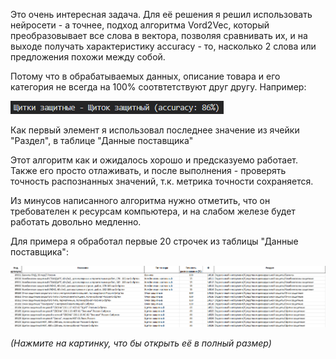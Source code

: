 Это очень интересная задача. Для её решения я решил использовать нейросети - а точнее, подход алгоритма Vord2Vec, который преобразовывает все слова в вектора, позволяя сравнивать их, и на выходе получать характеристику accuracy - то, насколько 2 слова или предложения похожи между собой.

Потому что в обрабатываемых данных, описание товара и его категория не всегда на 100% соотвтетствуют друг другу. Например:

![](pic1.png)

Как первый элемент я использовал последнее значение из ячейки "Раздел", в таблице "Данные поставщика"

Этот алгоритм как и ожидалось хорошо и предсказуемо работает. Также его просто отлаживать, и после выполнения - проверять точность распознанных значений, т.к. метрика точности сохраняется.

Из минусов написанного алгоритма нужно отметить, что он требователен к ресурсам компьютера, и на слабом железе будет работать довольно медленно.

Для примера я обработал первые 20 строчек из таблицы "Данные поставщика":

![](pic3.png)

*(Нажмите на картинку, что бы открыть её в полный размер)*
